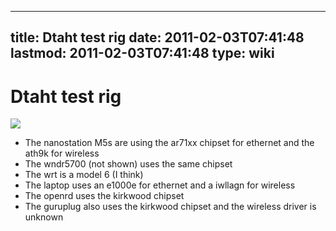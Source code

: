 
---
title: Dtaht test rig
date: 2011-02-03T07:41:48
lastmod: 2011-02-03T07:41:48
type: wiki
---
Dtaht test rig
==============

![](http://nex-6.taht.net/images/housenet.png)

-   The nanostation M5s are using the ar71xx chipset for ethernet and
    the ath9k for wireless
-   The wndr5700 (not shown) uses the same chipset
-   The wrt is a model 6 (I think)
-   The laptop uses an e1000e for ethernet and a iwllagn for wireless
-   The openrd uses the kirkwood chipset
-   The guruplug also uses the kirkwood chipset and the wireless driver
    is unknown

